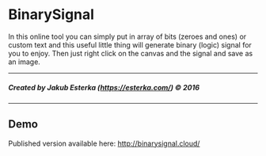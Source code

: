 BinarySignal
=========

In this online tool you can simply put in array of bits (zeroes and ones) or custom text and this useful little thing will generate binary (logic) signal for you to enjoy. Then just right click on the canvas and the signal and save as an image. 

--------------------

##### Created by Jakub Esterka (https://esterka.com/) © 2016

--------------------

Demo
--------------------
Published version available here: http://binarysignal.cloud/